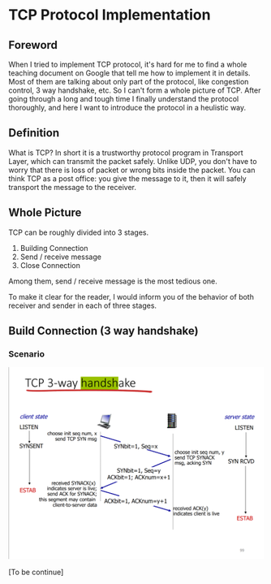 # TCP Protocol Implementation


## Foreword
When I tried to implement TCP protocol, it's hard for me to find a whole teaching document on Google that tell me how to implement it in details. Most of them are talking about only part of the protocol, like congestion control, 3 way handshake, etc. So I can't form a whole picture of TCP. After going through a long and tough time I finally understand the protocol thoroughly, and here I want to introduce the protocol in a heulistic way.

## Definition

What is TCP? In short it is a trustworthy protocol program in Transport Layer, which can transmit the packet safely. Unlike UDP, you don't have to worry that there is loss of packet or wrong bits inside the packet. You can think TCP as a post office: you give the message to it, then it will safely transport the message to the receiver. 

## Whole Picture

TCP can be roughly divided into 3 stages. 

1. Building Connection
2. Send / receive message
3. Close Connection

Among them, send / receive message is the most tedious one.

To make it clear for the reader, I would inform you of the behavior of both receiver and sender in each of three stages.

## Build Connection (3 way handshake)

### Scenario

![handshake](img/3-way_handshake.png)

[To be continue]